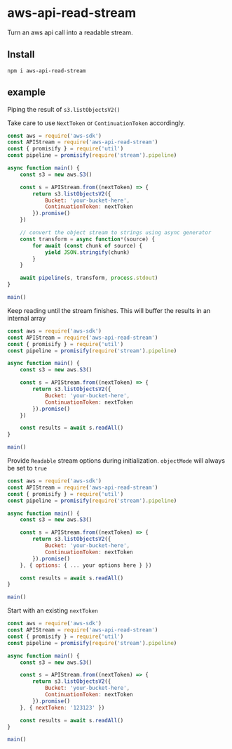 # aws-api-read-stream
Turn an aws api call into a readable stream.

## Install
```
npm i aws-api-read-stream
```

## example

Piping the result of `s3.listObjectsV2()` 

Take care to use `NextToken` or `ContinuationToken` accordingly.

```js
const aws = require('aws-sdk')
const APIStream = require('aws-api-read-stream')
const { promisify } = require('util')
const pipeline = promisify(require('stream').pipeline)

async function main() {
    const s3 = new aws.S3()

    const s = APIStream.from((nextToken) => {
        return s3.listObjectsV2({
            Bucket: 'your-bucket-here',
            ContinuationToken: nextToken
        }).promise()
    })

    // convert the object stream to strings using async generator
    const transform = async function*(source) {
        for await (const chunk of source) {
            yield JSON.stringify(chunk)
        }
    }

    await pipeline(s, transform, process.stdout)
}

main()
```

Keep reading until the stream finishes. This will buffer the results in an internal array

```js
const aws = require('aws-sdk')
const APIStream = require('aws-api-read-stream')
const { promisify } = require('util')
const pipeline = promisify(require('stream').pipeline)

async function main() {
    const s3 = new aws.S3()

    const s = APIStream.from((nextToken) => {
        return s3.listObjectsV2({
            Bucket: 'your-bucket-here',
            ContinuationToken: nextToken
        }).promise()
    })

    const results = await s.readAll()
}

main()
```

Provide `Readable` stream options during initialization.
`objectMode` will always be set to `true`

```js
const aws = require('aws-sdk')
const APIStream = require('aws-api-read-stream')
const { promisify } = require('util')
const pipeline = promisify(require('stream').pipeline)

async function main() {
    const s3 = new aws.S3()

    const s = APIStream.from((nextToken) => {
        return s3.listObjectsV2({
            Bucket: 'your-bucket-here',
            ContinuationToken: nextToken
        }).promise()
    }, { options: { ... your options here } })

    const results = await s.readAll()
}

main()
```

Start with an existing `nextToken`

```js
const aws = require('aws-sdk')
const APIStream = require('aws-api-read-stream')
const { promisify } = require('util')
const pipeline = promisify(require('stream').pipeline)

async function main() {
    const s3 = new aws.S3()

    const s = APIStream.from((nextToken) => {
        return s3.listObjectsV2({
            Bucket: 'your-bucket-here',
            ContinuationToken: nextToken
        }).promise()
    }, { nextToken: '123123' })

    const results = await s.readAll()
}

main()
```